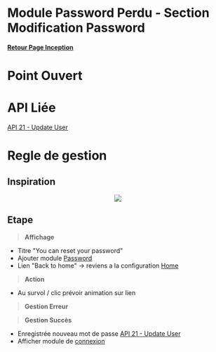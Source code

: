 # Module Password Perdu - Section Modification Password

**[Retour Page Inception](./00_Page_Inception.md)**

# Point Ouvert

# API Liée
[API 21 - Update User](../API/21_Update_User.md)
# Regle de gestion

## Inspiration
<p align="center">
	<img src="./Inspiration/" />
</p>

## Etape

> **Affichage**

- Titre "You can reset your password"
- Ajouter module [Password](./14A_Definition_Password.md)
- Lien "Back to home" -> reviens a la configuration [Home](./00_Page_Inception.md)

> **Action**

- Au survol / clic prévoir animation sur lien

> **Gestion Erreur**

> **Gestion Succès**
- Enregistrée nouveau mot de passe [API 21 - Update User](../API/21_Update_User.md)
- Afficher module de [connexion](./02_Gestion_Connexion.md)